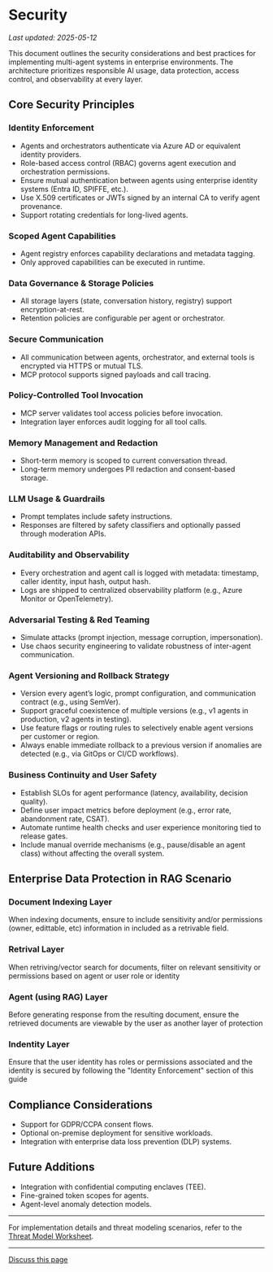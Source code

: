 # Security

_Last updated: 2025-05-12_

This document outlines the security considerations and best practices for
implementing multi-agent systems in enterprise environments. The architecture
prioritizes responsible AI usage, data protection, access control, and
observability at every layer.

## Core Security Principles

### Identity Enforcement

- Agents and orchestrators authenticate via Azure AD or equivalent identity
  providers.
- Role-based access control (RBAC) governs agent execution and orchestration
  permissions.
- Ensure mutual authentication between agents using enterprise identity systems
  (Entra ID, SPIFFE, etc.).
- Use X.509 certificates or JWTs signed by an internal CA to verify agent
  provenance.
- Support rotating credentials for long-lived agents.

### Scoped Agent Capabilities

- Agent registry enforces capability declarations and metadata tagging.
- Only approved capabilities can be executed in runtime.

### Data Governance & Storage Policies

- All storage layers (state, conversation history, registry) support
  encryption-at-rest.
- Retention policies are configurable per agent or orchestrator.

### Secure Communication

- All communication between agents, orchestrator, and external tools is
  encrypted via HTTPS or mutual TLS.
- MCP protocol supports signed payloads and call tracing.

### Policy-Controlled Tool Invocation

- MCP server validates tool access policies before invocation.
- Integration layer enforces audit logging for all tool calls.

### Memory Management and Redaction

- Short-term memory is scoped to current conversation thread.
- Long-term memory undergoes PII redaction and consent-based storage.

### LLM Usage & Guardrails

- Prompt templates include safety instructions.
- Responses are filtered by safety classifiers and optionally passed through
  moderation APIs.

### Auditability and Observability

- Every orchestration and agent call is logged with metadata: timestamp, caller
  identity, input hash, output hash.
- Logs are shipped to centralized observability platform (e.g., Azure Monitor or
  OpenTelemetry).

### Adversarial Testing & Red Teaming

- Simulate attacks (prompt injection, message corruption, impersonation).
- Use chaos security engineering to validate robustness of inter-agent
  communication.

### Agent Versioning and Rollback Strategy

- Version every agent’s logic, prompt configuration, and communication contract
  (e.g., using SemVer).
- Support graceful coexistence of multiple versions (e.g., v1 agents in
  production, v2 agents in testing).
- Use feature flags or routing rules to selectively enable agent versions per
  customer or region.
- Always enable immediate rollback to a previous version if anomalies are
  detected (e.g., via GitOps or CI/CD workflows).

### Business Continuity and User Safety

- Establish SLOs for agent performance (latency, availability, decision
  quality).
- Define user impact metrics before deployment (e.g., error rate, abandonment
  rate, CSAT).
- Automate runtime health checks and user experience monitoring tied to release
  gates.
- Include manual override mechanisms (e.g., pause/disable an agent class)
  without affecting the overall system.

## Enterprise Data Protection in RAG Scenario

### Document Indexing Layer

When indexing documents, ensure to include sensitivity and/or permissions
(owner, edittable, etc) information in included as a retrivable field.

### Retrival Layer

When retriving/vector search for documents, filter on relevant sensitivity or
permissions based on agent or user role or identity

### Agent (using RAG) Layer

Before generating response from the resulting document, ensure the retrieved
documents are viewable by the user as another layer of protection

### Indentity Layer

Ensure that the user identity has roles or permissions associated and the
identity is secured by following the "Identity Enforcement" section of this
guide

## Compliance Considerations

- Support for GDPR/CCPA consent flows.
- Optional on-premise deployment for sensitive workloads.
- Integration with enterprise data loss prevention (DLP) systems.

## Future Additions

- Integration with confidential computing enclaves (TEE).
- Fine-grained token scopes for agents.
- Agent-level anomaly detection models.

---

For implementation details and threat modeling scenarios, refer to the
[Threat Model Worksheet](./the).

---
<a class="github-button" href="https://github.com/microsoft/multi-agent-reference-architecture/discussions/new?category=q-a&body=Source: [Security](https://github.com/microsoft/multi-agent-reference-architecture/blob/main/docs/security/Security.md)" data-icon="octicon-comment-discussion" target="_blank" data-size="large" aria-label="Discuss buttons/github-buttons on GitHub">Discuss this page</a>  <script async defer src="https://buttons.github.io/buttons.js"></script>